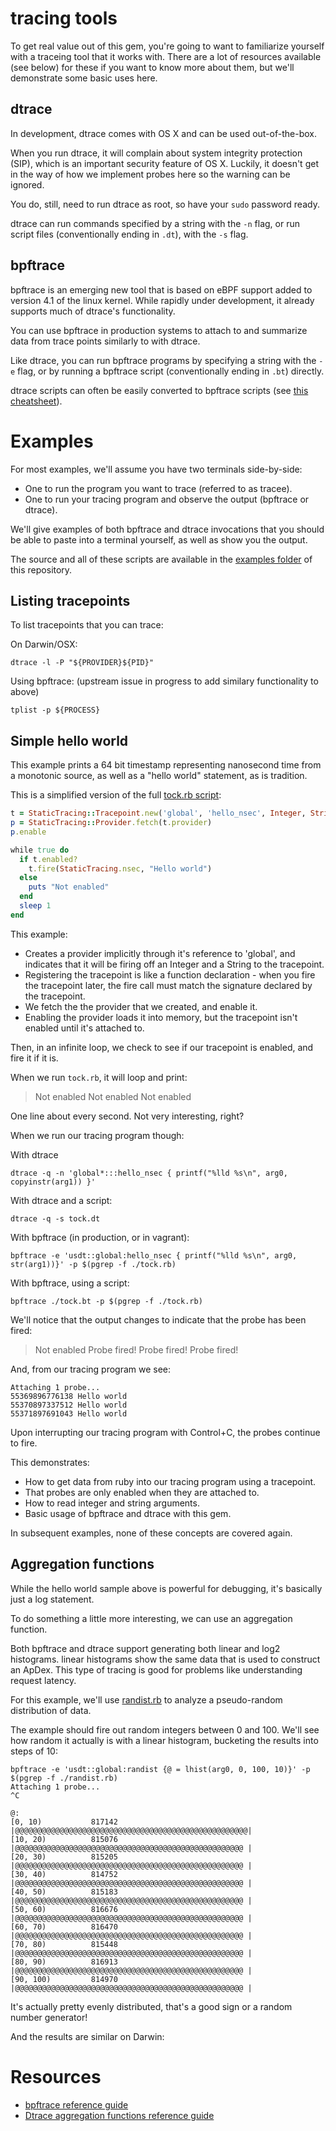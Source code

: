 # tracing tools

To get real value out of this gem, you're going to want to familiarize yourself with a traceing tool that it works with. There are a lot of resources available (see below) for these if you want to know more about them, but we'll demonstrate some basic uses here.

## dtrace

In development, dtrace comes with OS X and can be used out-of-the-box.

When you run dtrace, it will complain about system integrity protection (SIP), which is an important security feature of OS X. Luckily, it doesn't get in the way of how we implement probes here so the warning can be ignored.

You do, still, need to run dtrace as root, so have your `sudo` password ready.

dtrace can run commands specified by a string with the `-n` flag, or run script files (conventionally ending in `.dt`), with the `-s` flag.

## bpftrace

bpftrace is an emerging new tool that is based on eBPF support added to version 4.1 of the linux kernel. While rapidly under development, it already supports much of dtrace's functionality.

You can use bpftrace in production systems to attach to and summarize data from trace points similarly to with dtrace.

Like dtrace, you can run bpftrace programs by specifying a string with the `-e` flag, or by running a bpftrace script (conventionally ending in `.bt`) directly.

dtrace scripts can often be easily converted to bpftrace scripts (see [this cheatsheet](http://www.brendangregg.com/blog/2018-10-08/dtrace-for-linux-2018.html)).

# Examples

For most examples, we'll assume you have two terminals side-by-side:

- One to run the program you want to trace (referred to as tracee).
- One to run your tracing program and observe the output (bpftrace or dtrace).

We'll give examples of both bpftrace and dtrace invocations that you should be able to paste into a terminal yourself, as well as show you the output.

The source and all of these scripts are available in the [examples folder](../examples) of this repository.

## Listing tracepoints

To list tracepoints that you can trace:

On Darwin/OSX:

```
dtrace -l -P "${PROVIDER}${PID}"
```

Using bpftrace: (upstream issue in progress to add similary functionality to above)
```
tplist -p ${PROCESS}
```

## Simple hello world

This example prints a 64 bit timestamp representing nanosecond time from a monotonic source, as well as a "hello world" statement, as is tradition.

This is a simplified version of the full [tock.rb script](../examples/tock.rb):

```ruby
t = StaticTracing::Tracepoint.new('global', 'hello_nsec', Integer, String)
p = StaticTracing::Provider.fetch(t.provider)
p.enable

while true do
  if t.enabled?
    t.fire(StaticTracing.nsec, "Hello world")
  else
    puts "Not enabled"
  end
  sleep 1
end
```

This example:

* Creates a provider implicitly through it's reference to 'global', and indicates that it will be firing off an Integer and a String to the tracepoint.
* Registering the tracepoint is like a function declaration - when you fire the tracepoint later, the fire call must match the signature declared by the tracepoint.
* We fetch the the provider that we created, and enable it.
* Enabling the provider loads it into memory, but the tracepoint isn't enabled until it's attached to.

Then, in an infinite loop, we check to see if our tracepoint is enabled, and fire it if it is.

When we run `tock.rb`, it will loop and print:

> Not enabled
> Not enabled
> Not enabled

One line about every second. Not very interesting, right?

When we run our tracing program though:

With dtrace

```
dtrace -q -n 'global*:::hello_nsec { printf("%lld %s\n", arg0, copyinstr(arg1)) }'
```

With dtrace and a script:

```
dtrace -q -s tock.dt
```

With bpftrace (in production, or in vagrant):

```
bpftrace -e 'usdt::global:hello_nsec { printf("%lld %s\n", arg0, str(arg1))}' -p $(pgrep -f ./tock.rb)
```

With bpftrace, using a script:
```
bpftrace ./tock.bt -p $(pgrep -f ./tock.rb)
```

We'll notice that the output changes to indicate that the probe has been fired:

> Not enabled
> Probe fired!
> Probe fired!
> Probe fired!

And, from our tracing program we see:

```
Attaching 1 probe...
55369896776138 Hello world
55370897337512 Hello world
55371897691043 Hello world
```

Upon interrupting our tracing program with Control+C, the probes continue to fire.

This demonstrates:

* How to get data from ruby into our tracing program using a tracepoint.
* That probes are only enabled when they are attached to.
* How to read integer and string arguments.
* Basic usage of bpftrace and dtrace with this gem.

In subsequent examples, none of these concepts are covered again.

## Aggregation functions

While the hello world sample above is powerful for debugging, it's basically just a log statement.

To do something a little more interesting, we can use an aggregation function.

Both bpftrace and dtrace support generating both linear and log2 histograms. linear histograms show the same
data that is used to construct an ApDex. This type of tracing is good for problems like understanding
request latency.

For this example, we'll use [randist.rb](../examples/randist.rb) to analyze a pseudo-random distribution of data.

The example should fire out random integers between 0 and 100. We'll see how random it actually is with a linear histogram,
bucketing the results into steps of 10:

```
bpftrace -e 'usdt::global:randist {@ = lhist(arg0, 0, 100, 10)}' -p $(pgrep -f ./randist.rb)
Attaching 1 probe...
^C

@:
[0, 10)           817142 |@@@@@@@@@@@@@@@@@@@@@@@@@@@@@@@@@@@@@@@@@@@@@@@@@@@@|
[10, 20)          815076 |@@@@@@@@@@@@@@@@@@@@@@@@@@@@@@@@@@@@@@@@@@@@@@@@@@@ |
[20, 30)          815205 |@@@@@@@@@@@@@@@@@@@@@@@@@@@@@@@@@@@@@@@@@@@@@@@@@@@ |
[30, 40)          814752 |@@@@@@@@@@@@@@@@@@@@@@@@@@@@@@@@@@@@@@@@@@@@@@@@@@@ |
[40, 50)          815183 |@@@@@@@@@@@@@@@@@@@@@@@@@@@@@@@@@@@@@@@@@@@@@@@@@@@ |
[50, 60)          816676 |@@@@@@@@@@@@@@@@@@@@@@@@@@@@@@@@@@@@@@@@@@@@@@@@@@@ |
[60, 70)          816470 |@@@@@@@@@@@@@@@@@@@@@@@@@@@@@@@@@@@@@@@@@@@@@@@@@@@ |
[70, 80)          815448 |@@@@@@@@@@@@@@@@@@@@@@@@@@@@@@@@@@@@@@@@@@@@@@@@@@@ |
[80, 90)          816913 |@@@@@@@@@@@@@@@@@@@@@@@@@@@@@@@@@@@@@@@@@@@@@@@@@@@ |
[90, 100)         814970 |@@@@@@@@@@@@@@@@@@@@@@@@@@@@@@@@@@@@@@@@@@@@@@@@@@@ |

```

It's actually pretty evenly distributed, that's a good sign or a random number generator!

And the results are similar on Darwin:


# Resources

- [bpftrace reference guide](https://github.com/iovisor/bpftrace/blob/master/docs/reference_guide.md)
- [Dtrace aggregation functions reference guide](http://dtrace.org/guide/chp-aggs.html)
